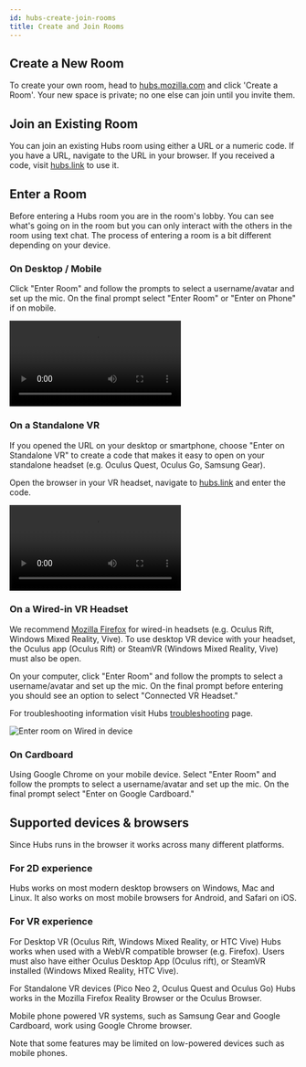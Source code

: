 ```yaml
---
id: hubs-create-join-rooms
title: Create and Join Rooms
---
```


## Create a New Room
To create your own room, head to [hubs.mozilla.com](https://hubs.mozilla.com/) and click 'Create a Room'. Your new space is private; no one else can join until you invite them.

## Join an Existing Room
You can join an existing Hubs room using either a URL or a numeric code. If you have a URL, navigate to the URL in your browser. If you received a code, visit [hubs.link](https://hubs.mozilla.com/link/) to use it.

## Enter a Room
Before entering a Hubs room you are in the room's lobby.  You can see what's going on in the room but you can only interact with the others in the room using text chat. The process of entering a room is a bit different depending on your device.

### On Desktop / Mobile 

Click "Enter Room" and follow the prompts to select a username/avatar and set up the mic. On the final prompt select "Enter Room" or "Enter on Phone" if on mobile. 

<video controls>
  <source src="img/hubs-enter-room.mp4" type="video/mp4">
  <img src="img/intro-hubs-enter-room-min.jpeg" alt="Hubs Lobby">
  Your browser does not support HTML5 video.
</video>

### On a Standalone VR

If you opened the URL on your desktop or smartphone, choose "Enter on Standalone VR" to create a code that makes it easy to open on your standalone headset (e.g. Oculus Quest, Oculus Go, Samsung Gear).

Open the browser in your VR headset, navigate to [hubs.link](hubs.link) and enter the code. 

<video controls>
  <source src="img/hubs-enter-standalone-vr.mp4" type="video/mp4">
  <img src="img/intro-hubs-enter-room-min.jpeg" alt="Hubs Lobby">
  Your browser does not support HTML5 video.
</video>

### On a Wired-in VR Headset

We recommend [Mozilla Firefox](https://www.mozilla.org/en-US/firefox/new/) for wired-in headsets (e.g. Oculus Rift, Windows Mixed Reality, Vive). To use desktop VR device with your headset, the Oculus app (Oculus Rift) or SteamVR (Windows Mixed Reality, Vive) must also be open.

On your computer, click "Enter Room" and follow the prompts to select a username/avatar and set up the mic. On the final prompt before entering you should see an option to select "Connected VR Headset."

For troubleshooting information visit Hubs [troubleshooting](./hubs-troubleshooting) page.

![Enter room on Wired in device](img/hubs-enter-connected-vr.jpeg)

### On Cardboard

Using Google Chrome on your mobile device. Select "Enter Room" and follow the prompts to select a username/avatar and set up the mic. On the final prompt select "Enter on Google Cardboard." 

## Supported devices & browsers

Since Hubs runs in the browser it works across many different platforms. 

### For 2D experience
Hubs works on most modern desktop browsers on Windows, Mac and Linux. It also works on most mobile browsers for Android, and Safari on iOS. 

### For VR experience
For Desktop VR (Oculus Rift, Windows Mixed Reality, or HTC Vive) Hubs works when used with a WebVR compatible browser (e.g. Firefox). Users must also have either Oculus Desktop App (Oculus rift), or SteamVR installed (Windows Mixed Reality, HTC Vive).

For Standalone VR devices (Pico Neo 2, Oculus Quest and Oculus Go) Hubs works in the Mozilla Firefox Reality Browser or the Oculus Browser. 

Mobile phone powered VR systems, such as Samsung Gear and Google Cardboard, work using Google Chrome browser. 

Note that some features may be limited on low-powered devices such as mobile phones.

